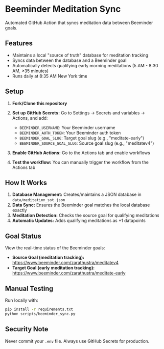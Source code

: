 # Beeminder Meditation Sync

Automated GitHub Action that syncs meditation data between Beeminder goals.

## Features

- Maintains a local "source of truth" database for meditation tracking
- Syncs data between the database and a Beeminder goal
- Automatically detects qualifying early morning meditations (5 AM - 8:30 AM, ≥35 minutes)
- Runs daily at 8:35 AM New York time

## Setup

1. **Fork/Clone this repository**

2. **Set up GitHub Secrets:**
   Go to Settings → Secrets and variables → Actions, and add:
   - `BEEMINDER_USERNAME`: Your Beeminder username
   - `BEEMINDER_AUTH_TOKEN`: Your Beeminder auth token
   - `BEEMINDER_GOAL_SLUG`: Target goal slug (e.g., "meditate-early")
   - `BEEMINDER_SOURCE_GOAL_SLUG`: Source goal slug (e.g., "meditatev4")

3. **Enable GitHub Actions:**
   Go to the Actions tab and enable workflows

4. **Test the workflow:**
   You can manually trigger the workflow from the Actions tab

## How It Works

1. **Database Management:** Creates/maintains a JSON database in `data/meditation_sot.json`
2. **Data Sync:** Ensures the Beeminder goal matches the local database exactly
3. **Meditation Detection:** Checks the source goal for qualifying meditations
4. **Automatic Updates:** Adds qualifying meditations as +1 datapoints

## Goal Status

View the real-time status of the Beeminder goals:
- **Source Goal (meditation tracking):** https://www.beeminder.com/zarathustra/meditatev4
- **Target Goal (early meditation tracking):** https://www.beeminder.com/zarathustra/meditate-early

## Manual Testing

Run locally with:
```bash
pip install -r requirements.txt
python scripts/beeminder_sync.py
```

## Security Note

Never commit your `.env` file. Always use GitHub Secrets for production.